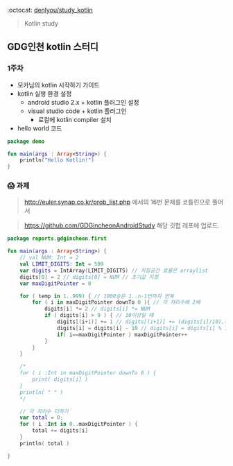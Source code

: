 :octocat: [denlyou/study_kotlin](https://github.com/denlyou/study_kotlin)
> Kotlin study

## GDG인천 kotlin 스터디

### 1주차
- 모카님의 kotlin 시작하기 가이드
- kotlin 실행 환경 설정
  - android studio 2.x + kotlin 플러그인 설정
  - visual studio code + kotlin 플러그인
    - 로컬에 kotlin compiler 설치
- hello world 코드

```kotlin
package demo

fun main(args : Array<String>) {
    println("Hello Kotlin!")
}
```

### :scream: 과제
>  http://euler.synap.co.kr/prob_list.php
에서의 16번 문제를 코틀린으로 풀어서

> https://github.com/GDGincheonAndroidStudy
해당 깃헙 레포에 업로드.

```kotlin
package reports.gdgincheon.first

fun main(args : Array<String>) {
    // val NUM: Int = 2
    val LIMIT_DIGITS: Int = 500
    var digits = IntArray(LIMIT_DIGITS) // 저장공간 효율은 arraylist
    digits[0] = 2 // digits[0] = NUM // 초기값 지정
    var maxDigitPointer = 0

    for ( temp in 1..999) { // 1000승은 1..n-1번까지 반복
        for ( i in maxDigitPointer downTo 0 ){ // 각 자리수에 2배
            digits[i] *= 2 // digits[i] *= NUM
            if ( digits[i] > 9 ) { // 10이상일 떄
                digits[(i+1)] += 1 // digits[(i+1)] += (digits[i]/10).toInt()
                digits[i] = digits[i] - 10 // digits[i] = digits[i] % 10
                if( i==maxDigitPointer ) maxDigitPointer++
            }
        }
    }

    /*
    for ( i :Int in maxDigitPointer downTo 0 ) {
        print( digits[i] )
    }
    println( " " )
    */

    // 각 자리수 더하기
    var total = 0;
    for ( i :Int in 0..maxDigitPointer ) {
        total += digits[i]
    }
    println( total )

}
```
